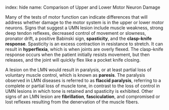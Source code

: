 index: hide
name: Comparison of Upper and Lower Motor Neuron Damage

Many of the tests of motor function can indicate differences that will address whether damage to the motor system is in the upper or lower motor neurons. Signs that suggest a UMN lesion include muscle weakness, strong deep tendon reflexes, decreased control of movement or slowness, pronator drift, a positive Babinski sign,  **spasticity**, and the  **clasp-knife response**. Spasticity is an excess contraction in resistance to stretch. It can result in  **hyperflexia**, which is when joints are overly flexed. The clasp-knife response occurs when the patient initially resists movement, but then releases, and the joint will quickly flex like a pocket knife closing.

A lesion on the LMN would result in paralysis, or at least partial loss of voluntary muscle control, which is known as  **paresis**. The paralysis observed in LMN diseases is referred to as  **flaccid paralysis**, referring to a complete or partial loss of muscle tone, in contrast to the loss of control in UMN lesions in which tone is retained and spasticity is exhibited. Other signs of an LMN lesion are  **fibrillation**,  **fasciculation**, and compromised or lost reflexes resulting from the denervation of the muscle fibers.
